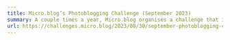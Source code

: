 ```yaml
---
title: Micro.blog’s Photoblogging Challenge (September 2023)
summary: A couple times a year, Micro.blog organises a challenge that invites community members to post a photo that interprets a daily prompt. I took part in the September 2023 edition of this event.
url: https://challenges.micro.blog/2023/08/30/september-photoblogging-challenge.html
---
```

